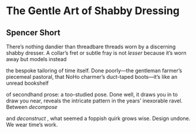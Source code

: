 # The Gentle Art of Shabby Dressing
## Spencer Short
There’s nothing dandier than threadbare threads
worn by a discerning shabby dresser.
A collar’s fret or subtle fray is not _lesser_
because it’s worn away but models instead

the bespoke tailoring of time itself.
Done poorly—the gentleman farmer’s
piecemeal pastoral, that NoHo charmer’s
duct-taped boots—it’s like an unread bookshelf

of secondhand prose: a too-studied pose.
Done well, it draws you in to draw you near,
reveals the intricate pattern in the years’
inexorable ravel. Between _decompose_

and _deconstruct_ , what seemed a foppish quirk
grows wise. Design undone. We wear time’s work.